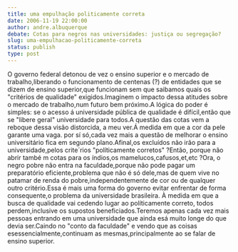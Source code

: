 ```yaml
---
title: uma empulhação politicamente correta 
date: 2006-11-19 22:00:00
author: andre.albuquerque
debate: Cotas para negros nas universidades: justiça ou segregação? 
slug: uma-empulhacao-politicamente-correta
status: publish 
type: post
---
```


O governo federal detonou de vez o ensino superior e o mercado de trabalho,liberando o funcionamento de centenas (?) de entidades que se dizem de ensino superior,que funcionam sem que saibamos quais os "critérios de qualidade" exigidos.Imaginem o impacto dessa atitudes sobre o mercado de trabalho,num futuro bem próximo.A lógica do poder é simples: se o acesso á universidade pública de qualidade é difícil,então que se "libere geral" universidade para todos.A questão das cotas vem a reboque dessa visão distorcida, a meu ver.Á medida em que a cor da pele garante uma vaga. por sí só,cada vez mais a questão de melhorar o ensino universitário fica em segundo plano.Afinal,os excluídos não irão para a universidade,pelos crite´rios "políticamente corretos" ?Então, porque não abrir també m cotas para os índios,os mamelucos,cafusos,et,etc ?Ora, o negro pobre não entra na faculdade,porque não pode pagar um preparatório eficiente,problema que não é só dele,mas de quem vive no patamar de renda do pobre,independentemente de cor ou de qualquer outro critério.Essa é mais uma forma do governo evitar enfrentar de forma consequente,o problema da universidade brasileira. À medida em que a busca de qualidade vai cedendo lugar ao políticamente correto, todos perdem,inclusive os supostos beneficiados.Teremos apenas cada vez mais pessoas entrando em uma universidade que ainda esá muito longe do que devia ser.Caindo no "conto da faculdade" e vendo que as coisas esessencialmente,continuam as mesmas,principalmente ao se falar de ensino superior.

